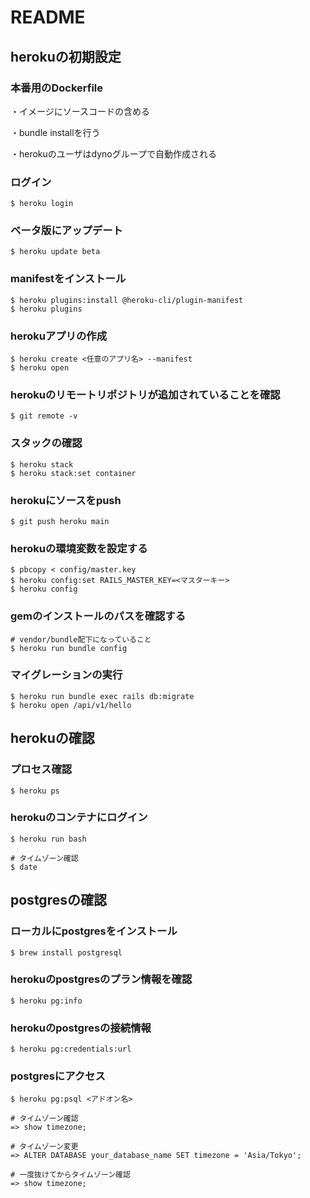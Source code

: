 # README

## herokuの初期設定

### 本番用のDockerfile

・イメージにソースコードの含める

・bundle installを行う

・herokuのユーザはdynoグループで自動作成される

### ログイン

```
$ heroku login
```

### ベータ版にアップデート

```
$ heroku update beta
```

### manifestをインストール

```
$ heroku plugins:install @heroku-cli/plugin-manifest
$ heroku plugins
```

### herokuアプリの作成

```
$ heroku create <任意のアプリ名> --manifest
$ heroku open
```

### herokuのリモートリポジトリが追加されていることを確認

```
$ git remote -v
```

### スタックの確認

```
$ heroku stack
$ heroku stack:set container
```

### herokuにソースをpush

```
$ git push heroku main
```

### herokuの環境変数を設定する

```
$ pbcopy < config/master.key
$ heroku config:set RAILS_MASTER_KEY=<マスターキー>
$ heroku config
```

### gemのインストールのパスを確認する

```
# vendor/bundle配下になっていること
$ heroku run bundle config
```

### マイグレーションの実行

```
$ heroku run bundle exec rails db:migrate
$ heroku open /api/v1/hello
```

## herokuの確認

### プロセス確認

```
$ heroku ps
```

### herokuのコンテナにログイン

```
$ heroku run bash

# タイムゾーン確認
$ date
```

## postgresの確認

### ローカルにpostgresをインストール

```
$ brew install postgresql
```

### herokuのpostgresのプラン情報を確認

```
$ heroku pg:info
```

### herokuのpostgresの接続情報

```
$ heroku pg:credentials:url
```

### postgresにアクセス

```
$ heroku pg:psql <アドオン名>

# タイムゾーン確認
=> show timezone;

# タイムゾーン変更
=> ALTER DATABASE your_database_name SET timezone = 'Asia/Tokyo';

# 一度抜けてからタイムゾーン確認
=> show timezone;
```







